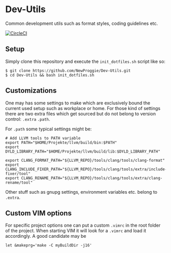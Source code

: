 # Dev-Utils
Common development utils such as format styles, coding guidelines etc.

[![CircleCI](https://circleci.com/gh/NewProggie/Dev-Utils.svg?style=svg)](https://circleci.com/gh/NewProggie/Dev-Utils)

## Setup
Simply clone this repository and execute the `init_dotfiles.sh` script like so:

```
$ git clone https://github.com/NewProggie/Dev-Utils.git
$ cd Dev-Utils && bash init_dotfiles.sh
```

## Customizations
One may has some settings to make which are exclusively bound the current used
setup such as workplace or home. For those kind of settings there are two extra
files which get sourced but do not belong to version control: `.extra` `.path`.

For `.path` some typical settings might be:

```
# Add LLVM tools to PATH variable
export PATH="$HOME/Projekte/llvm/build/bin:$PATH"
export DYLD_LIBRARY_PATH="$HOME/Projekte/llvm/build/lib:$DYLD_LIBRARY_PATH"

export CLANG_FORMAT_PATH="${LLVM_REPO}/tools/clang/tools/clang-format"
export CLANG_INCLUDE_FIXER_PATH="${LLVM_REPO}/tools/clang/tools/extra/include-fixer/tool"
export CLANG_RENAME_PATH="${LLVM_REPO}/tools/clang/tools/extra/clang-rename/tool"
```

Other stuff such as gnupg settings, environment variables etc. belong to
`.extra`.

## Custom VIM options
For specific project options one can put a custom `.vimrc` in the root folder of
the project. When starting VIM it will look for a `.vimrc` and load it
accordingly. A good candidate may be

```
let &makeprg='make -C myBuildDir -j16'
```
